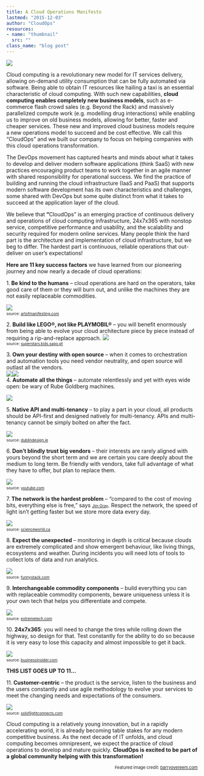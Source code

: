 ```yaml
---
title: A Cloud Operations Manifesto
lastmod: "2015-12-03"
author: "CloudOps"
resources:
- name: "thumbnail"
  src: ""
class_name: "blog post"
---
```


<img src="/images/blog/post/manifesto.png" class="main-blog-image">

<p><span style="font-weight: 400;">Cloud computing is a revolutionary new model for IT services delivery, allowing on-demand utility consumption that can be fully automated via software. Being able to obtain IT resources like hailing a taxi is an essential characteristic of cloud computing. With such new capabilities, </span><strong>cloud computing enables completely new business models</strong><span style="font-weight: 400;">, such as e-commerce flash crowd sales (e.g. Beyond the Rack) and massively parallelized compute work (e.g. modelling drug interactions) while enabling us to improve on old business models, allowing for better, faster and cheaper services. These new and improved cloud business models </span>require a new operations model<span style="font-weight: 400;"> to succeed and be cost effective. We call this “CloudOps” and we built our company to focus on helping companies with this cloud operations transformation.</span></p>

<p><span style="font-weight: 400;">The </span>DevOps movement<span style="font-weight: 400;"> has captured hearts and minds about what it takes to develop and deliver modern software applications (think SaaS) with new practices encouraging product teams to work together in an agile manner with shared responsibility for operational success. We find the practice of building and running the cloud infrastructure (IaaS and PaaS) that supports modern software development has its own characteristics and challenges, some shared with DevOps but some quite distinct from what it takes to succeed at the application layer of the cloud.</span></p>

<p>We believe that<b> “</b>CloudOps”<span style="font-weight: 400;"> is an emerging practice of continuous delivery and operations of cloud computing infrastructure, 24x7x365 with nonstop service, competitive performance and usability, and the scalability and security required for modern online services. Many people think the hard part is the architecture and implementation of cloud infrastructure, but we beg to differ. The hardest part is continuous, reliable operations that out-deliver on user’s expectations!</span></p>

<p><span style="font-weight: 400;"><strong>Here are 11 key success factors</strong> we have learned from our pioneering journey and now nearly a decade of cloud operations: </span></p>

<p>1.<b> Be kind to the humans</b><span style="font-weight: 400;"><span style="font-weight: 400;"><span style="font-weight: 400;"> – cloud operations are hard on the operators, take good care of them or they will burn out, and unlike the machines they are not easily replaceable commodities.</span></span></span></p>

<img src="/images/blog/post/kindness.jpg" class="main-blog-image">
<span style="font-size: 10px;" ><br> source: <a style="font-size: 10px;" href="http://artofmanifesting.com/uploads/3/5/2/6/3526955/4358811_orig.jpg" target="_blank">artofmanifesting.com</a></span>

<p>2.<b> Build like LEGO®, not like PLAYMOBIL®</b><span style="font-weight: 400;"><span style="font-weight: 400;"> – you will benefit enormously from being able to evolve your cloud architecture piece by piece instead of requiring a rip-and-replace approach.
<img src="/images/blog/post/lego-vs-playmobil.jpg" class="main-blog-image">
<span style="font-size: 10px;"><br> source: <a  style="font-size: 10px;" href="http://superstars.kids.sapo.pt/playmobil-vs-lego/" target="_blank">superstars.kids.sapo.pt</a></span></p>


<p>3.<b> Own your destiny with open source</b><span style="font-weight: 400;"> – when it comes to orchestration and automation tools you need vendor neutrality, and open source will outlast all the vendors.</span><br> <a href="https://cloudstack.apache.org/" target="_blank"><img src="/images/blog/post/apache_cloudstack_with_cloud_monkey-e1396966707935.jpg" class="main-blog-image"></a><a style="text-decoration: none; color: #000000;" href="http://www.openstack.org"><img src="/images/blog/post/openstack-transparent-2.png" class="main-blog-image"></a><br> 4.<b> Automate all the things</b><span style="font-weight: 400;"><span style="font-weight: 400;"> – automate relentlessly and yet with eyes wide open: be wary of Rube Goldberg machines.</span></span></p>


<img src="/images/blog/post/rube.png" class="main-blog-image">
<p>5.<b> Native API and multi-tenancy</b><span style="font-weight: 400;"> – to play a part in your cloud, all products should be API-first and designed natively for multi-tenancy. APIs and multi-tenancy cannot be simply bolted on after the fact.</span></p>

<img src="/images/blog/post/cube.jpg" class="main-blog-image">
<span style="font-size: 10px;"><br> source: <a  style="font-size: 10px;" href="http://www.dublindesign.ie/courses/graphic-design-courses" target="_blank">dublindesign.ie</a></span>

<p>6.<b> Don’t blindly trust big vendors</b><span style="font-weight: 400;"><span style="font-weight: 400;"> – their interests are rarely aligned with yours beyond the short term and we are certain you care deeply about the medium to long term. Be friendly with vendors, take full advantage of what they have to offer, but plan to replace them.</span></span></p>

<img src="/images/blog/post/apple_1984_ad_5.jpg" class="main-blog-image">
<span style="font-size: 10px;"><br> source: <a  style="font-size: 10px;" href="https://www.youtube.com/watch?v=OYecfV3ubP8" target="_blank">youtube.com</a></span>

<p>7.<b> The network is the hardest problem</b><span style="font-weight: 400;"> – “compared to the cost of moving bits, everything else is free,” says <a  style="font-size: 10px;" href="https://en.wikipedia.org/wiki/Jim_Gray_(computer_scientist)" target="_blank">Jim Gray</a>. Respect the network, the speed of light isn’t getting faster but we store more data every day.</span></p>

<img src="/images/blog/post/space_sign_small_2.gif" class="main-blog-image">
<span style="font-size: 10px;"><br> source: <a  style="font-size: 10px;" href="http://www.scienceworld.ca/blog/cosmic-speed-limit-why-cant-we-travel-light-speed" target="_blank">scienceworld.ca</a></span>

<p>8.<b> Expect the unexpected</b><span style="font-weight: 400;"> – monitoring in depth is critical because clouds are extremely complicated and show emergent behaviour, like living things, ecosystems and weather. During incidents you will need lots of tools to collect lots of data and run analytics.</span></p>

<img src="/images/blog/post/Surprise-monkey.jpg" class="main-blog-image">
<span style="font-size: 10px;"><br> source: <a  style="font-size: 10px;" href="http://funnystack.com/2014/04/23/surprised-funny-scared-monkey/" target="_blank">funnystack.com</a></span>

<p>9.<b> Interchangeable commodity components</b><span style="font-weight: 400;"> – build everything you can with replaceable commodity components, beware uniqueness unless it is your own tech that helps you differentiate and compete.</span></p>

<img src="/images/blog/post/modular-components.jpg" class="main-blog-image">
<span style="font-size: 10px;"><br> source: <a  style="font-size: 10px;" href="http://www.extremetech.com/computing/193256-googles-project-ara-pushes-ahead-with-new-modular-smartphone-prototype" target="_blank">extremetech.com</a></span>

<p>10.<b> 24x7x365</b><span style="font-weight: 400;">: you will need to change the tires while rolling down the highway, so design for that. Test constantly for the ability to do so because it is very easy to lose this capacity and almost impossible to get it back.</span></p>

<a href="https://www.citylab.com/life/2013/09/so-apparently-its-cool-hang-out-moving-tilted-cars-saudi-arabia-now/7015/"><img src="/images/blog/post/change-tires-while-driving.jpg" class="main-blog-image"></a>
<span style="font-size: 10px;"><br> source: <a  style="font-size: 10px;" href="http://www.businessinsider.com/saudi-arabia-sidewall-skiing-2013-4" target="_blank">businessinsider.com</a></span>

<p><b>THIS LIST GOES UP TO 11… </b></p>

<p>11.<b> Customer-centric</b><span style="font-weight: 400;"><span style="font-weight: 400;"> – the product is the service, listen to the business and the users constantly and use agile methodology to evolve your services to meet the changing needs and expectations of the consumers.</span></span></p>

<img src="/images/blog/post/feedback.jpeg" class="main-blog-image">
<span style="font-size: 10px;"><br> source: <a  style="font-size: 10px;"href="http://soloflightconnects.com/page/3" target="_blank">soloflightconnects.com</a></span>

<p><span style="font-weight: 400;">Cloud computing is a relatively young innovation, but in a rapidly accelerating world, it is already becoming table stakes for any modern competitive business. As the next decade of IT unfolds, and cloud computing becomes omnipresent, we expect the practice of cloud operations to develop and mature quickly. <strong>CloudOps is excited to be part of a global community helping with this transformation!</strong></span></p>

<p style="font-size: 11px; text-align: right;">Featured image credit: <a style="font-size: 11px;" href="http://www.barryovereem.com/the-spotify-agile-manifesto/">barryovereem.com</a></p>